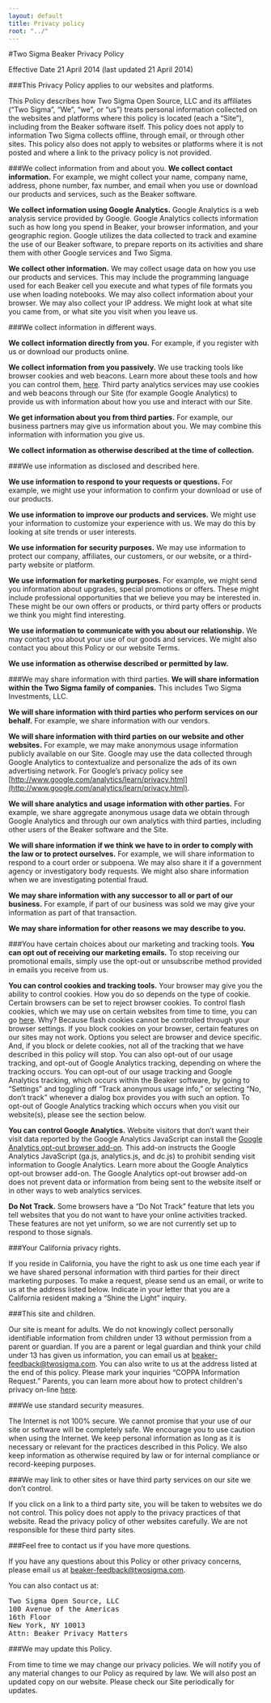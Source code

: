```yaml
---
layout: default
title: Privacy policy
root: "../"
---
```


#Two Sigma Beaker Privacy Policy

Effective Date 21 April 2014 (last updated 21 April 2014)
 
###This Privacy Policy applies to our websites and platforms.

This Policy describes how Two Sigma Open Source, LLC and its affiliates (“Two Sigma”, “We”, “we”, or “us”) treats personal information collected on the websites and platforms where this policy is located (each a “Site”), including from the Beaker software itself. This policy does not apply to information Two Sigma collects offline, through email, or through other sites. This policy also does not apply to websites or platforms where it is not posted and where a link to the privacy policy is not provided.

###We collect information from and about you.
**We collect contact information.**  For example, we might collect your name, company name, address, phone number, fax number, and email when you use or download our products and services, such as the Beaker software.

**We collect information using Google Analytics.** Google Analytics is a web analysis service provided by Google. Google Analytics collects information such as how long you spend in Beaker, your browser information, and your geographic region. Google utilizes the data collected to track and examine the use of our Beaker software, to prepare reports on its activities and share them with other Google services and Two Sigma.

**We collect other information.**  We may collect usage data on how you use our products and services. This may include the programming language used for each Beaker cell you execute and what types of file formats you use when loading notebooks. We may also collect information about your browser.  We may also collect your IP address.  We might look at what site you came from, or what site you visit when you leave us. 

###We collect information in different ways.

**We collect information directly from you.**  For example, if you register with us or download our products online.

**We collect information from you passively.** We use tracking tools like browser cookies and web beacons. Learn more about these tools and how you can control them, [here](#choices). Third party analytics services may use cookies and web beacons through our Site (for example Google Analytics) to provide us with information about how you use and interact with our Site.

**We get information about you from third parties.**  For example, our business partners may give us information about you.  We may combine this information with information you give us.

**We collect information as otherwise described at the time of collection.**
 
###We use information as disclosed and described here.

**We use information to respond to your requests or questions.**  For example, we might use your information to confirm your download or use of our products.
 
**We use information to improve our products and services.**  We might use your information to customize your experience with us. We may do this by looking at site trends or user interests.
 
**We use information for security purposes.**  We may use information to protect our company, affiliates, our customers, or our website, or a third-party website or platform.
 
**We use information for marketing purposes.**  For example, we might send you information about upgrades, special promotions or offers.  These might include professional opportunities that we believe you may be interested in. These might be our own offers or products, or third party offers or products we think you might find interesting. 
 
**We use information to communicate with you about our relationship.**  We may contact you about your use of our goods and services.  We might also contact you about this Policy or our website Terms.
 
**We use information as otherwise described or permitted by law.**
 
###We may share information with third parties.
**We will share information within the Two Sigma family of companies.** This includes Two Sigma Investments, LLC.

**We will share information with third parties who perform services on our behalf.**  For example, we share information with our vendors. 

**We will share information with third parties on our website and other websites.** For example, we may make anonymous usage information publicly available on our Site. Google may use the data collected through Google Analytics to contextualize and personalize the ads of its own advertising network. For Google’s privacy policy see [http://www.google.com/analytics/learn/privacy.html](http://www.google.com/analytics/learn/privacy.html).

**We will share analytics and usage information with other parties.** For example, we share aggregate anonymous usage data we obtain through Google Analytics and through our own analytics with third parties, including other users of the Beaker software and the Site.

**We will share information if we think we have to in order to comply with the law or to protect ourselves.**  For example, we will share information to respond to a court order or subpoena.  We may also share it if a government agency or investigatory body requests.  We might also share information when we are investigating potential fraud.

**We may share information with any successor to all or part of our business.**  For example, if part of our business was sold we may give your information as part of that transaction.

**We may share information for other reasons we may describe to you.**

<a id="choices"> </a>

###You have certain choices about our marketing and tracking tools.
**You can opt out of receiving our marketing emails.**  To stop receiving our promotional emails, simply use the opt-out or unsubscribe method provided in emails you receive from us.
 
**You can control cookies and tracking tools.**  Your browser may give you the ability to control cookies.  How you do so depends on the type of cookie.  Certain browsers can be set to reject browser cookies.  To control flash cookies, which we may use on certain websites from time to time, you can go [here](http://www.macromedia.com/support/documentation/en/flashplayer/help/settings_manager07.html).  Why?  Because flash cookies cannot be controlled through your browser settings.  If you block cookies on your browser, certain features on our sites may not work. Options you select are browser and device specific. And, if you block or delete cookies, not all of the tracking that we have described in this policy will stop. You can also opt-out of our usage tracking, and opt-out of Google Analytics tracking, depending on where the tracking occurs. You can opt-out of our usage tracking and Google Analytics tracking, which occurs within the Beaker software, by going to “Settings” and toggling off “Track anonymous usage info,” or selecting “No, don’t track” whenever a dialog box provides you with such an option. To opt-out of Google Analytics tracking which occurs when you visit our website(s), please see the section below.

**You can control Google Analytics.** Website visitors that don’t want their visit data reported by the Google Analytics JavaScript can install the [Google Analytics opt-out browser add-on](http://support.google.com/analytics/bin/answer.py?answer=181881&hl=en). This add-on instructs the Google Analytics JavaScript (ga.js, analytics.js, and dc.js) to prohibit sending visit information to Google Analytics. Learn more about the Google Analytics opt-out browser add-on. The Google Analytics opt-out browser add-on does not prevent data or information from being sent to the website itself or in other ways to web analytics services.

**Do Not Track.**  Some browsers have a “Do Not Track” feature that lets you tell websites that you do not want to have your online activities tracked.  These features are not yet uniform, so we are not currently set up to respond to those signals.
 
###Your California privacy rights.
 
If you reside in California, you have the right to ask us one time each year if we have shared personal information with third parties for their direct marketing purposes. To make a request, please send us an email, or write to us at the address listed below. Indicate in your letter that you are a California resident making a “Shine the Light” inquiry.
 
###This site and children.

Our site is meant for adults.  We do not knowingly collect personally identifiable information from children under 13 without permission from a parent or guardian.  If you are a parent or legal guardian and think your child under 13 has given us information, you can email us at beaker-feedback@twosigma.com.  You can also write to us at the address listed at the end of this policy.  Please mark your inquiries “COPPA Information Request.”  Parents, you can learn more about how to protect children's privacy on-line [here](http://www.consumer.ftc.gov/articles/0031-protecting-your-childs-privacy-online).

###We use standard security measures.

The Internet is not 100% secure.  We cannot promise that your use of our site or software will be completely safe.  We encourage you to use caution when using the Internet. We keep personal information as long as it is necessary or relevant for the practices described in this Policy. We also keep information as otherwise required by law or for internal compliance or record-keeping purposes.

###We may link to other sites or have third party services on our site we don’t control.

If you click on a link to a third party site, you will be taken to websites we do not control.  This policy does not apply to the privacy practices of that website.  Read the privacy policy of other websites carefully.  We are not responsible for these third party sites.

###Feel free to contact us if you have more questions.

If you have any questions about this Policy or other privacy concerns, please email us at beaker-feedback@twosigma.com.
 
You can also contact us at:
 
<pre>
Two Sigma Open Source, LLC
100 Avenue of the Americas
16th Floor
New York, NY 10013
Attn: Beaker Privacy Matters
</pre>
 
###We may update this Policy.

From time to time we may change our privacy policies.  We will notify you of any material changes to our Policy as required by law.  We will also post an updated copy on our website.  Please check our Site periodically for updates.
